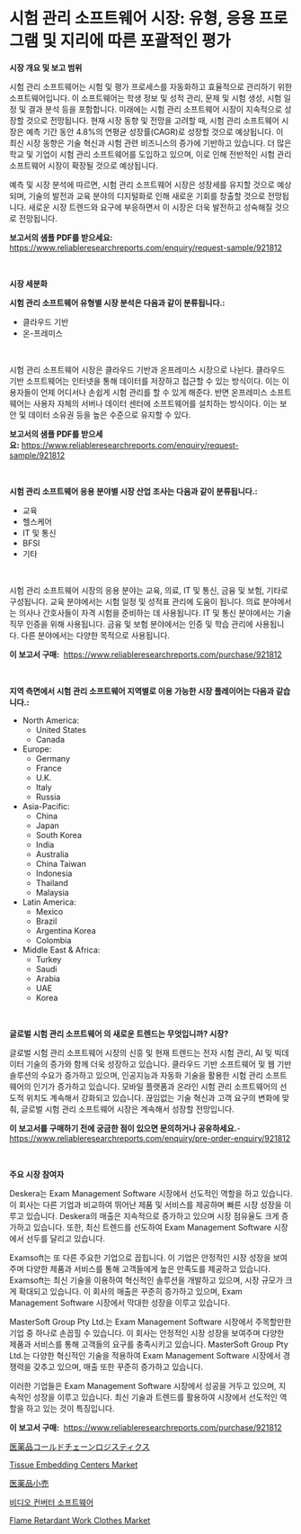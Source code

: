 <p><h1>시험 관리 소프트웨어 시장: 유형, 응용 프로그램 및 지리에 따른 포괄적인 평가</h1></p><p><strong>시장 개요 및 보고 범위</strong></p>
<p><p>시험 관리 소프트웨어는 시험 및 평가 프로세스를 자동화하고 효율적으로 관리하기 위한 소프트웨어입니다. 이 소프트웨어는 학생 정보 및 성적 관리, 문제 및 시험 생성, 시험 일정 및 결과 분석 등을 포함합니다. 미래에는 시험 관리 소프트웨어 시장이 지속적으로 성장할 것으로 전망됩니다. 현재 시장 동향 및 전망을 고려할 때, 시험 관리 소프트웨어 시장은 예측 기간 동안 4.8%의 연평균 성장률(CAGR)로 성장할 것으로 예상됩니다. 이 최신 시장 동향은 기술 혁신과 시험 관련 비즈니스의 증가에 기반하고 있습니다. 더 많은 학교 및 기업이 시험 관리 소프트웨어를 도입하고 있으며, 이로 인해 전반적인 시험 관리 소프트웨어 시장이 확장될 것으로 예상됩니다. </p><p>예측 및 시장 분석에 따르면, 시험 관리 소프트웨어 시장은 성장세를 유지할 것으로 예상되며, 기술의 발전과 교육 분야의 디지털화로 인해 새로운 기회를 창출할 것으로 전망됩니다. 새로운 시장 트렌드와 요구에 부응하면서 이 시장은 더욱 발전하고 성숙해질 것으로 전망됩니다.</p></p>
<p><strong>보고서의 샘플 PDF를 받으세요:</strong> <a href="https://www.reliableresearchreports.com/enquiry/request-sample/921812">https://www.reliableresearchreports.com/enquiry/request-sample/921812</a></p>
<p>&nbsp;</p>
<p><strong>시장 세분화</strong></p>
<p><strong>시험 관리 소프트웨어 유형별 시장 분석은 다음과 같이 분류됩니다.:</strong></p>
<p><ul><li>클라우드 기반</li><li>온-프레미스</li></ul></p>
<p>&nbsp;</p>
<p><p>시험 관리 소프트웨어 시장은 클라우드 기반과 온프레미스 시장으로 나뉜다. 클라우드 기반 소프트웨어는 인터넷을 통해 데이터를 저장하고 접근할 수 있는 방식이다. 이는 이용자들이 언제 어디서나 손쉽게 시험 관리를 할 수 있게 해준다. 반면 온프레미스 소프트웨어는 사용자 자체의 서버나 데이터 센터에 소프트웨어를 설치하는 방식이다. 이는 보안 및 데이터 소유권 등을 높은 수준으로 유지할 수 있다.</p></p>
<p><strong>보고서의 샘플 PDF를 받으세요:</strong>&nbsp;<a href="https://www.reliableresearchreports.com/enquiry/request-sample/921812">https://www.reliableresearchreports.com/enquiry/request-sample/921812</a></p>
<p>&nbsp;</p>
<p><strong> 시험 관리 소프트웨어 응용 분야별 시장 산업 조사는 다음과 같이 분류됩니다.:</strong></p>
<p><ul><li>교육</li><li>헬스케어</li><li>IT 및 통신</li><li>BFSI</li><li>기타</li></ul></p>
<p>&nbsp;</p>
<p><p>시험 관리 소프트웨어 시장의 응용 분야는 교육, 의료, IT 및 통신, 금융 및 보험, 기타로 구성됩니다. 교육 분야에서는 시험 일정 및 성적표 관리에 도움이 됩니다. 의료 분야에서는 의사나 간호사들이 자격 시험을 준비하는 데 사용됩니다. IT 및 통신 분야에서는 기술 직무 인증을 위해 사용됩니다. 금융 및 보험 분야에서는 인증 및 학습 관리에 사용됩니다. 다른 분야에서는 다양한 목적으로 사용됩니다.</p></p>
<p><strong>이 보고서 구매:</strong>&nbsp; <a href="https://www.reliableresearchreports.com/purchase/921812">https://www.reliableresearchreports.com/purchase/921812</a></p>
<p>&nbsp;</p>
<p><strong>지역 측면에서 시험 관리 소프트웨어 지역별로 이용 가능한 시장 플레이어는 다음과 같습니다.:</strong></p>
<p><ul>
    <li>
        North America:
        <ul>
            <li>United States</li>
            <li>Canada</li>
        </ul>
    </li>
    <li>
        Europe:
        <ul>
            <li>Germany</li>
            <li>France</li>
            <li>U.K.</li>
            <li>Italy</li>
            <li>Russia</li>
        </ul>
    </li>
    <li>
        Asia-Pacific:
        <ul>
            <li>China</li>
            <li>Japan</li>
            <li>South Korea</li>
            <li>India</li>
            <li>Australia</li>
            <li>China Taiwan</li>
            <li>Indonesia</li>
            <li>Thailand</li>
            <li>Malaysia</li>
        </ul>
    </li>
    <li>
        Latin America:
        <ul>
            <li>Mexico</li>
            <li>Brazil</li>
            <li>Argentina Korea</li>
            <li>Colombia</li>
        </ul>
    </li>
    <li>
        Middle East & Africa:
        <ul>
            <li>Turkey</li>
            <li>Saudi</li>
            <li>Arabia</li>
            <li>UAE</li>
            <li>Korea</li>
        </ul>
    </li>
    </ul></p>
<p>&nbsp;</p>
<p><strong>글로벌 시험 관리 소프트웨어 의 새로운 트렌드는 무엇입니까? 시장?</strong></p>
<p><p>글로벌 시험 관리 소프트웨어 시장의 신흥 및 현재 트렌드는 전자 시험 관리, AI 및 빅데이터 기술의 증가와 함께 더욱 성장하고 있습니다. 클라우드 기반 소프트웨어 및 웹 기반 솔루션의 수요가 증가하고 있으며, 인공지능과 자동화 기술을 활용한 시험 관리 소프트웨어의 인기가 증가하고 있습니다. 모바일 플랫폼과 온라인 시험 관리 소프트웨어의 선도적 위치도 계속해서 강화되고 있습니다. 끊임없는 기술 혁신과 고객 요구의 변화에 맞춰, 글로벌 시험 관리 소프트웨어 시장은 계속해서 성장할 전망입니다.</p></p>
<p><strong>이 보고서를 구매하기 전에 궁금한 점이 있으면 문의하거나 공유하세요.</strong>- <a href="https://www.reliableresearchreports.com/enquiry/pre-order-enquiry/921812">https://www.reliableresearchreports.com/enquiry/pre-order-enquiry/921812</a></p>
<p>&nbsp;</p>
<p><strong>주요 시장 참여자</strong></p>
<p><p>Deskera는 Exam Management Software 시장에서 선도적인 역할을 하고 있습니다. 이 회사는 다른 기업과 비교하여 뛰어난 제품 및 서비스를 제공하며 빠른 시장 성장을 이루고 있습니다. Deskera의 매출은 지속적으로 증가하고 있으며 시장 점유율도 크게 증가하고 있습니다. 또한, 최신 트렌드를 선도하여 Exam Management Software 시장에서 선두를 달리고 있습니다.</p><p>Examsoft는 또 다른 주요한 기업으로 꼽힙니다. 이 기업은 안정적인 시장 성장을 보여주며 다양한 제품과 서비스를 통해 고객들에게 높은 만족도를 제공하고 있습니다. Examsoft는 최신 기술을 이용하여 혁신적인 솔루션을 개발하고 있으며, 시장 규모가 크게 확대되고 있습니다. 이 회사의 매출은 꾸준히 증가하고 있으며, Exam Management Software 시장에서 막대한 성장을 이루고 있습니다.</p><p>MasterSoft Group Pty Ltd.는 Exam Management Software 시장에서 주목할만한 기업 중 하나로 손꼽힐 수 있습니다. 이 회사는 안정적인 시장 성장을 보여주며 다양한 제품과 서비스를 통해 고객들의 요구를 충족시키고 있습니다. MasterSoft Group Pty Ltd.는 다양한 혁신적인 기술을 적용하여 Exam Management Software 시장에서 경쟁력을 갖추고 있으며, 매출 또한 꾸준히 증가하고 있습니다.</p><p>이러한 기업들은 Exam Management Software 시장에서 성공을 거두고 있으며, 지속적인 성장을 이루고 있습니다. 최신 기술과 트렌드를 활용하여 시장에서 선도적인 역할을 하고 있는 것이 특징입니다.</p></p>
<p><strong>이 보고서 구매:</strong>&nbsp;&nbsp;<a href="https://www.reliableresearchreports.com/purchase/921812">https://www.reliableresearchreports.com/purchase/921812</a></p>
<p><p><a href="https://github.com/mohamedbakry57/Market-Research-Report-List-2/blob/main/5685140182341.md">医薬品コールドチェーンロジスティクス</a></p><p><a href="https://issuu.com/reportprime-2/docs/tissue-embedding-centers-market-size-2030.pptx">Tissue Embedding Centers Market</a></p><p><a href="https://github.com/lababdou/Market-Research-Report-List-2/blob/main/6234059182342.md">医薬品小売</a></p><p><a href="https://github.com/sougarounis/Market-Research-Report-List-2/blob/main/6254075182338.md">비디오 컨버터 소프트웨어</a></p><p><a href="https://issuu.com/reportprime-2/docs/flame-retardant-work-clothes-market-size-2030.pptx">Flame Retardant Work Clothes Market</a></p></p>
